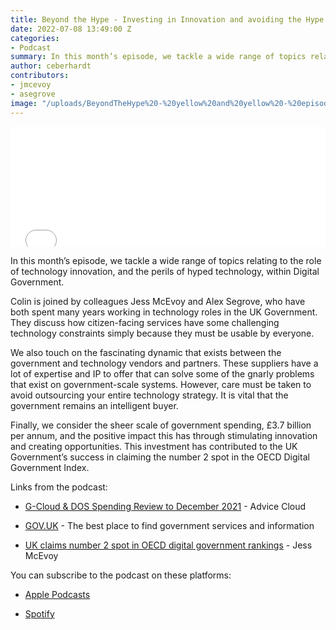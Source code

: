 ```yaml
---
title: Beyond the Hype - Investing in Innovation and avoiding the Hype in Digital Government
date: 2022-07-08 13:49:00 Z
categories:
- Podcast
summary: In this month’s episode, we tackle a wide range of topics relating to the role of technology innovation, and the perils of hyped technology, within Digital Government.
author: ceberhardt
contributors:
- jmcevoy
- asegrove
image: "/uploads/BeyondTheHype%20-%20yellow%20and%20yellow%20-%20episode%205%20-%20social.png"
---
```


<iframe title="Embed Player" src="//play.libsyn.com/embed/episode/id/23292824/height/192/theme/modern/size/large/thumbnail/yes/custom-color/ffffff/time-start/00:00:00/playlist-height/200/direction/backward" height="192" width="100%" scrolling="no" allowfullscreen="" webkitallowfullscreen="true" mozallowfullscreen="true" oallowfullscreen="true" msallowfullscreen="true" style="border: none;"></iframe>

In this month’s episode, we tackle a wide range of topics relating to the role of technology innovation, and the perils of hyped technology, within Digital Government.

Colin is joined by colleagues Jess McEvoy and Alex Segrove, who have both spent many years working in technology roles in the UK Government. They discuss how citizen-facing services have some challenging technology constraints simply because they must be usable by everyone.

We also touch on the fascinating dynamic that exists between the government and technology vendors and partners. These suppliers have a lot of expertise and IP to offer that can solve some of the gnarly problems that exist on government-scale systems. However, care must be taken to avoid outsourcing your entire technology strategy. It is vital that the government remains an intelligent buyer.

Finally, we consider the sheer scale of government spending, £3.7 billion per annum, and the positive impact this has through stimulating innovation and creating opportunities. This investment has contributed to the UK Government’s success in claiming the number 2 spot in the OECD Digital Government Index.

Links from the podcast:

* [G-Cloud & DOS Spending Review to December 2021](https://advice-cloud.co.uk/insights/g-cloud-dos-spending-review-dec2021/) - Advice Cloud

* [GOV.UK](https://www.gov.uk/) - The best place to find government services and information

* [UK claims number 2 spot in OECD digital government rankings](https://gds.blog.gov.uk/2020/10/16/uk-claims-number-2-spot-in-oecd-digital-government-rankings/) - Jess McEvoy

You can subscribe to the podcast on these platforms:

* [Apple Podcasts](https://podcasts.apple.com/dk/podcast/beyond-the-hype/id1612265563)

* [Spotify](https://open.spotify.com/show/2BlwBJ7JoxYpxU4GBmuR4x)